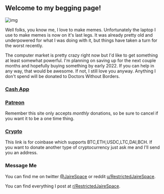 ## Welcome to my begging page!
![img](https://media1.tenor.com/images/a4a53d48e5ad58d8b87701745787409b/tenor.gif?itemid=6141124)

Well folks, you know me, I love to make memes. Unfortunately the laptop I use to make memes is now on it's last legs. It was already pretty old and underpowered for what I was doing with it, but things have taken a turn for the worst recently.

The computer market is pretty crazy right now but I'd like to get something at least somewhat powerful. I'm planning on saving up for the next couple months and hopefully buying something by early 2022. If you can help in any way, that would be awesome. If not, I still love you anyway. Anything I don't spend will be donated to Doctors Without Borders.

### [Cash App](https://cash.app/$RestrictedJaireSpace)
### [Patreon](https://www.patreon.com/RestrictedJaireSpace)
Remember this site only accepts *monthly* donations, so be sure to cancel if you want it to be a one time thing.
### [Crypto](https://commerce.coinbase.com/checkout/071f97a3-017d-4bb1-89af-05ece4c42b0b)
This link is for coinbase which supports BTC,ETH,USDC,LTC,DAI,BCH. If you want to donate another type of cryptocurrency just ask me and I'll send you an address.
### Message Me
You can find me on twitter [@JaireSpace](https://twitter.com/JaireSpace) or reddit [u/RestrictedJaireSpace](https://www.reddit.com/user/RestrictedJaireSpace).

You can find everything I post at [r/RestrictedJaireSpace](https://www.reddit.com/user/RestrictedJaireSpace).
